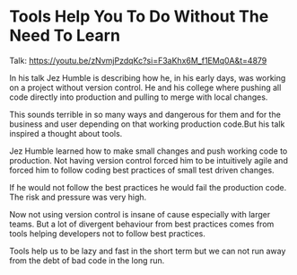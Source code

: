 # Tools Help You To Do Without The Need To Learn

Talk: https://youtu.be/zNvmjPzdqKc?si=F3aKhx6M_f1EMq0A&t=4879

In his talk Jez Humble is describing how he, in his early days, was working on a project without version control. He and his college where pushing all code directly into production and pulling to merge with local changes.

This sounds terrible in so many ways and dangerous for them and for the business and user depending on that working production code.But his talk inspired a thought about tools.

Jez Humble learned how to make small changes and push working code to production. Not having version control forced him to be intuitively agile and forced him to follow coding best practices of small test driven changes.

If he would not follow the best practices he would fail the production code. The risk and pressure was very high.

Now not using version control is insane of cause especially with larger teams. But a lot of divergent behaviour from best practices comes from tools helping developers not to follow best practices. 

Tools help us to be lazy and fast in the short term but we can not run away from the debt of bad code in the long run.
